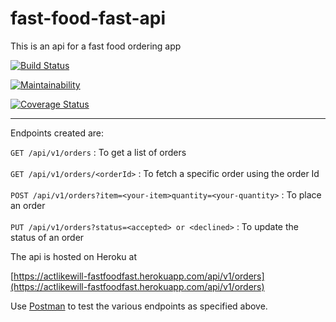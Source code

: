 # fast-food-fast-api
This is an api for a fast food ordering app


[![Build Status](https://travis-ci.com/actlikewill/fast-food-fast.svg?branch=api%2Fv1)](https://travis-ci.com/actlikewill/fast-food-fast)

[![Maintainability](https://api.codeclimate.com/v1/badges/e2cd1d58017013479dbe/maintainability)](https://codeclimate.com/github/actlikewill/fast-food-fast/maintainability)

[![Coverage Status](https://coveralls.io/repos/github/actlikewill/fast-food-fast/badge.svg?branch=api%2Fv1)](https://coveralls.io/github/actlikewill/fast-food-fast?branch=api%2Fv1)



<hr>
 Endpoints created are:
 
 `GET /api/v1/orders` : To get a list of orders<br><br>
 `GET /api/v1/orders/<orderId>` : To fetch a specific order using the order Id<br><br>
 `POST /api/v1/orders?item=<your-item>quantity=<your-quantity>` : To place an order<br><br>
 `PUT /api/v1/orders?status=<accepted> or <declined>` : To update the status of an order
 
 The api is hosted on Heroku at
 
 [https://actlikewill-fastfoodfast.herokuapp.com/api/v1/orders](https://actlikewill-fastfoodfast.herokuapp.com/api/v1/orders)
 
 Use [Postman](https://www.getpostman.com/) to test the various endpoints as specified above.
